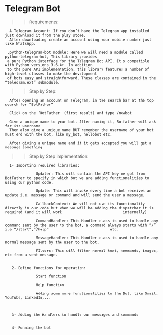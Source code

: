# Telegram Bot

>> Requirements:

      A Telegram Account: If you don’t have the Telegram app installed just download it from the play store.
      After downloading create an account using your mobile number just like WhatsApp.
    
     .python-telegram-bot module: Here we will need a module called python-telegram-bot, This library provides
     a pure Python interface for the Telegram Bot API. It’s compatible with Python versions 3.6.8+. In addition
     to the pure API implementation, this library features a number of high-level classes to make the development
     of bots easy and straightforward. These classes are contained in the “telegram.ext” submodule.
     
     
 >> Step by Step:

      After opening an account on Telegram, in the search bar at the top search for “BotFather”

      Click on the ‘BotFather’ (first result) and type /newbot
      
      Give a unique name to your bot. After naming it, Botfather will ask for its username. 
      Then also give a unique name BUT remember the username of your bot must end with the bot, like my_bot, hellobot etc.
      
      After giving a unique name and if it gets accepted you will get a message something
      
      
      
 >> Step by Step implementation:
 
 
      1- Importing required libraries:
      
                  Updater: This will contain the API key we got from BotFather to specify in which bot we are adding functionalities to using our python code.
                  
                  Update: This will invoke every time a bot receives an update i.e. message or command and will send the user a message.
                  
                  CallbackContext: We will not use its functionality directly in our code but when we will be adding the dispatcher it is required (and it will work                            internally)
                  
                  CommandHandler: This Handler class is used to handle any command sent by the user to the bot, a command always starts with “/” i.e “/start”,”/help”                            etc.
                  
                  MessageHandler: This Handler class is used to handle any normal message sent by the user to the bot,
                  
                  FIlters: This will filter normal text, commands, images, etc from a sent message.
                  
                  
       2- Define functions for operation:
       
                  Start function
                  
                  Help function
                  
                  Adding some more functionalities to the Bot. like Gmail, YouTube, LinkedIn,...
                  
                  
                  
       3- Adding the Handlers to handle our messages and commands      
       
       
       4- Running the bot
                  
            
      
      
    
    

